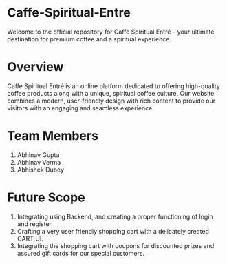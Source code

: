 # Caffe-Spiritual-Entre
Welcome to the official repository for Caffe Spiritual Entré – your ultimate destination for premium coffee and a spiritual experience.

# Overview
Caffe Spiritual Entré is an online platform dedicated to offering high-quality coffee products along with a unique, spiritual coffee culture. Our website combines a modern, user-friendly design with rich content to provide our visitors with an engaging and seamless experience.

# Team Members
1) Abhinav Gupta
2) Abhinav Verma
3) Abhishek Dubey

# Future Scope
1) Integrating using Backend, and creating a proper functioning of login and register.
2) Crafting a very user friendly shopping cart with a delicately created CART UI.
3) Integrating the shopping cart with coupons for discounted prizes and assured gift cards for our special customers.
